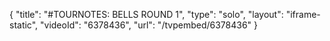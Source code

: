 {
    "title": "#TOURNOTES: BELLS ROUND 1",
    "type": "solo",
    "layout": "iframe-static",
    "videoId": "6378436",
    "url": "\/tvpembed\/6378436"
}